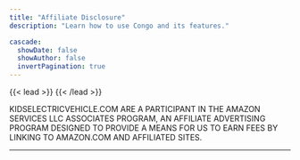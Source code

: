 ```yaml
---
title: "Affiliate Disclosure"
description: "Learn how to use Congo and its features."

cascade:
  showDate: false
  showAuthor: false
  invertPagination: true
---
```


{{< lead >}}
{{< /lead >}}

 KIDSELECTRICVEHICLE.COM ARE A PARTICIPANT IN THE AMAZON SERVICES LLC ASSOCIATES PROGRAM, AN AFFILIATE ADVERTISING PROGRAM DESIGNED TO PROVIDE A MEANS FOR US TO EARN FEES BY LINKING TO AMAZON.COM AND AFFILIATED SITES.

---
